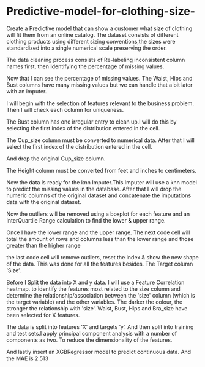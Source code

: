 # Predictive-model-for-clothing-size-
Create a Predictive model that can show a customer what size of clothing will fit them from an online catalog. 
The dataset consists of different clothing products using different sizing conventions,the sizes were standardized into a single numerical scale preserving the order.

The data cleaning process consists of  Re-labeling inconsistent column names first, then Identifying the percentage of missing values. 

Now that I can see the percentage of missing values. 
The Waist, Hips and Bust columns have many missing values but we can handle that a bit later with an imputer.

I will begin with the selection of features relevant to the business problem. Then
I will check each column for uniqueness. 

The Bust column has one irregular entry to clean up.I will do this by selecting the first index of the distribution entered in the cell.

The Cup_size column must be converted to numerical data. After that I will select the first index of the distribution entered in the cell.

And drop the original Cup_size column.

The Height column must be converted from feet and inches to centimeters.

Now the data is ready for the knn Imputer.This Imputer will use a knn model to predict the missing values in the database. After that I will drop the numeric columns of the original dataset and concatenate the imputations data with the original dataset.

Now the outliers will be removed using a boxplot for each feature and an  InterQuartile Range calculation to find the lower & upper range. 

Once I have the lower range and the upper range. The next code cell will total the amount of rows and columns less than the lower range and those greater than the higher range

 the last code cell will remove outliers, reset the index & show the new shape of the data. This was done for all the features besides. The Target column ‘Size’.

Before I Split the data into X and y data. I will use a Feature Correlation heatmap. to identify the features most related to the size column and determine the relationship/association between the 'size' column (which is the target variable) and the other variables. The darker the colour, the stronger the relationship with 'size'. Waist, Bust, Hips and Bra_size have been selected for X features. 

The data is split into features ‘X’ and targets ‘y’. And then split into training and test sets.I apply principal component analysis with a number of components as two. To reduce the dimensionality of the features.

And lastly insert an XGBRegressor model to predict continuous data. And the MAE is 2.513
